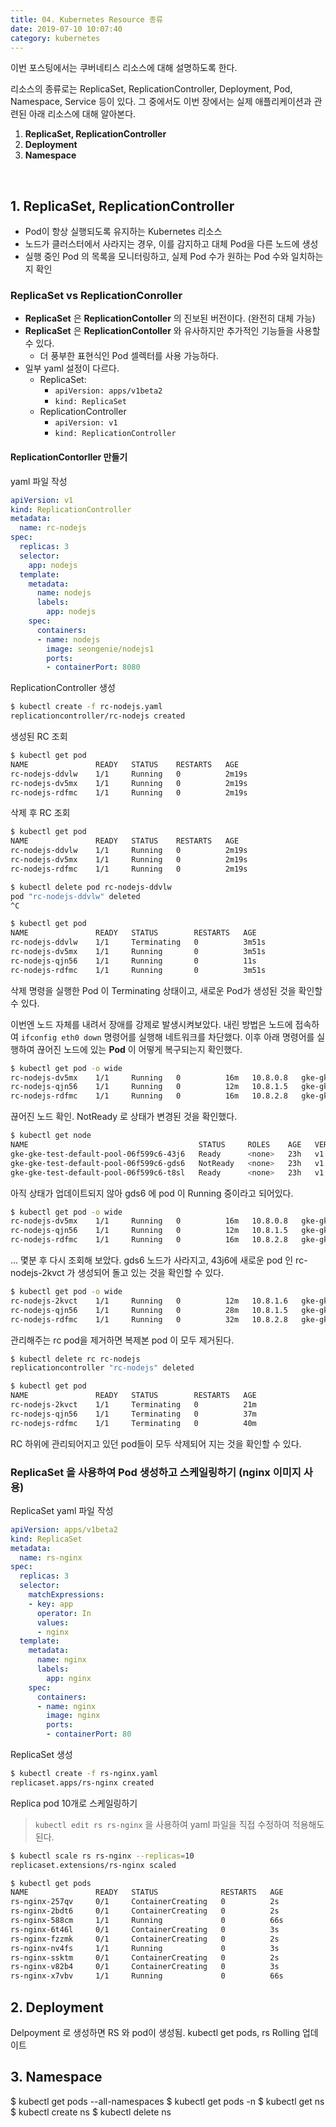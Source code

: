 ```yaml
---
title: 04. Kubernetes Resource 종류
date: 2019-07-10 10:07:40
category: kubernetes
---
```


이번 포스팅에서는 쿠버네티스 리소스에 대해 설명하도록 한다.

리소스의 종류로는 ReplicaSet, ReplicationController, Deployment, Pod, Namespace, Service 등이 있다. 그 중에서도 이번 장에서는 실제 애플리케이션과 관련된 아래 리소스에 대해 알아본다.
1. __ReplicaSet, ReplicationController__
2. __Deployment__
3. __Namespace__

<br/>

## 1. ReplicaSet, ReplicationController
- Pod이 항상 실행되도록 유지하는 Kubernetes 리소스
- 노드가 클러스터에서 사라지는 경우, 이를 감지하고 대체 Pod을 다른 노드에 생성
- 실행 중인 Pod 의 목록을 모니터링하고, 실제 Pod 수가 원하는 Pod 수와 일치하는지 확인

### ReplicaSet vs ReplicationConroller
- __ReplicaSet__ 은 __ReplicationContoller__ 의 진보된 버전이다. (완전히 대체 가능)
- __ReplicaSet__ 은 __ReplicationContoller__ 와 유사하지만 추가적인 기능들을 사용할 수 있다.
    - 더 풍부한 표현식인 Pod 셀렉터를 사용 가능하다.
- 일부 yaml 설정이 다르다.
    - ReplicaSet: 
        - `apiVersion: apps/v1beta2`
        - `kind: ReplicaSet`
    - ReplicationController
        - `apiVersion: v1`
        - `kind: ReplicationController`

#### ReplicationContorller 만들기

yaml 파일 작성
```yaml
apiVersion: v1
kind: ReplicationController
metadata:
  name: rc-nodejs
spec:
  replicas: 3
  selector:
    app: nodejs
  template:
    metadata:
      name: nodejs
      labels:
        app: nodejs
    spec:
      containers:
      - name: nodejs
        image: seongenie/nodejs1
        ports:
        - containerPort: 8080
```
ReplicationController 생성
```sh
$ kubectl create -f rc-nodejs.yaml
replicationcontroller/rc-nodejs created
```

생성된 RC 조회
```sh
$ kubectl get pod
NAME               READY   STATUS    RESTARTS   AGE
rc-nodejs-ddvlw    1/1     Running   0          2m19s
rc-nodejs-dv5mx    1/1     Running   0          2m19s
rc-nodejs-rdfmc    1/1     Running   0          2m19s
```

삭제 후 RC 조회
```sh
$ kubectl get pod
NAME               READY   STATUS    RESTARTS   AGE
rc-nodejs-ddvlw    1/1     Running   0          2m19s
rc-nodejs-dv5mx    1/1     Running   0          2m19s
rc-nodejs-rdfmc    1/1     Running   0          2m19s

$ kubectl delete pod rc-nodejs-ddvlw
pod "rc-nodejs-ddvlw" deleted
^C

$ kubectl get pod
NAME               READY   STATUS        RESTARTS   AGE
rc-nodejs-ddvlw    1/1     Terminating   0          3m51s
rc-nodejs-dv5mx    1/1     Running       0          3m51s
rc-nodejs-qjn56    1/1     Running       0          11s
rc-nodejs-rdfmc    1/1     Running       0          3m51s
```
삭제 명령을 실행한 Pod 이 Terminating 상태이고, 새로운 Pod가 생성된 것을 확인할 수 있다. 

이번엔 노드 자체를 내려서 장애를 강제로 발생시켜보았다.
내린 방법은 노드에 접속하여 `ifconfig eth0 down` 명령어를 실행해 네트워크를 차단했다.
이후 아래 명령어를 실행하여 끊어진 노드에 있는 __Pod__ 이 어떻게 복구되는지 확인했다.
```sh
$ kubectl get pod -o wide
rc-nodejs-dv5mx    1/1     Running   0          16m   10.8.0.8   gke-gke-test-default-pool-06f599c6-gds6   <none>
rc-nodejs-qjn56    1/1     Running   0          12m   10.8.1.5   gke-gke-test-default-pool-06f599c6-43j6   <none>
rc-nodejs-rdfmc    1/1     Running   0          16m   10.8.2.8   gke-gke-test-default-pool-06f599c6-t8sl   <none>
```

끊어진 노드 확인. NotReady 로 상태가 변경된 것을 확인했다.
```sh
$ kubectl get node
NAME                                      STATUS     ROLES    AGE   VERSION
gke-gke-test-default-pool-06f599c6-43j6   Ready      <none>   23h   v1.12.8-gke.10
gke-gke-test-default-pool-06f599c6-gds6   NotReady   <none>   23h   v1.12.8-gke.10
gke-gke-test-default-pool-06f599c6-t8sl   Ready      <none>   23h   v1.12.8-gke.10
```

아직 상태가 업데이트되지 않아 gds6 에 pod 이 Running 중이라고 되어있다. 
```sh
$ kubectl get pod -o wide
rc-nodejs-dv5mx    1/1     Running   0          16m   10.8.0.8   gke-gke-test-default-pool-06f599c6-gds6   <none>
rc-nodejs-qjn56    1/1     Running   0          12m   10.8.1.5   gke-gke-test-default-pool-06f599c6-43j6   <none>
rc-nodejs-rdfmc    1/1     Running   0          16m   10.8.2.8   gke-gke-test-default-pool-06f599c6-t8sl   <none>
```

... 몇분 후 다시 조회해 보았다. gds6 노드가 사라지고, 43j6에 새로운 pod 인 rc-nodejs-2kvct 가 생성되어 돌고 있는 것을 확인할 수 있다.
```sh
$ kubectl get pod -o wide
rc-nodejs-2kvct    1/1     Running   0          12m   10.8.1.6   gke-gke-test-default-pool-06f599c6-43j6   <none>
rc-nodejs-qjn56    1/1     Running   0          28m   10.8.1.5   gke-gke-test-default-pool-06f599c6-43j6   <none>
rc-nodejs-rdfmc    1/1     Running   0          32m   10.8.2.8   gke-gke-test-default-pool-06f599c6-t8sl   <none>
```

관리해주는 rc pod을 제거하면 복제본 pod 이 모두 제거된다.
```sh
$ kubectl delete rc rc-nodejs
replicationcontroller "rc-nodejs" deleted

$ kubectl get pod
NAME               READY   STATUS        RESTARTS   AGE
rc-nodejs-2kvct    1/1     Terminating   0          21m
rc-nodejs-qjn56    1/1     Terminating   0          37m
rc-nodejs-rdfmc    1/1     Terminating   0          40m
```
RC 하위에 관리되어지고 있던 pod들이 모두 삭제되어 지는 것을 확인할 수 있다.

### ReplicaSet 을 사용하여 Pod 생성하고 스케일링하기 (nginx 이미지 사용)
ReplicaSet yaml 파일 작성
```yaml
apiVersion: apps/v1beta2
kind: ReplicaSet
metadata:
  name: rs-nginx
spec:
  replicas: 3
  selector:
    matchExpressions:
    - key: app
      operator: In
      values:
      - nginx
  template:
    metadata:
      name: nginx
      labels:
        app: nginx
    spec:
      containers:
      - name: nginx
        image: nginx
        ports:
        - containerPort: 80
```

ReplicaSet 생성
```sh
$ kubectl create -f rs-nginx.yaml
replicaset.apps/rs-nginx created
```

Replica pod 10개로 스케일링하기
> `kubectl edit rs rs-nginx` 을 사용하여 yaml 파일을 직접 수정하여 적용해도 된다.
```sh
$ kubectl scale rs rs-nginx --replicas=10
replicaset.extensions/rs-nginx scaled

$ kubectl get pods
NAME               READY   STATUS              RESTARTS   AGE
rs-nginx-257qv     0/1     ContainerCreating   0          2s
rs-nginx-2bdt6     0/1     ContainerCreating   0          2s
rs-nginx-588cm     1/1     Running             0          66s
rs-nginx-6t46l     0/1     ContainerCreating   0          3s
rs-nginx-fzzmk     0/1     ContainerCreating   0          2s
rs-nginx-nv4fs     1/1     Running             0          3s
rs-nginx-ssktm     0/1     ContainerCreating   0          2s
rs-nginx-v82b4     0/1     ContainerCreating   0          3s
rs-nginx-x7vbv     1/1     Running             0          66s
```

## 2. Deployment
Delpoyment 로 생성하면 RS 와 pod이 생성됨. kubectl get pods, rs
Rolling 업데이트


## 3. Namespace
$ kubectl get pods --all-namespaces
$ kubectl get pods -n <NAMESPACE>
$ kubectl get ns
$ kubectl create ns <NAMESPACE>
$ kubectl delete ns <NAMESPACE>

